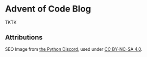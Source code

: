 # Advent of Code Blog

TKTK

## Attributions

SEO Image from [the Python Discord](https://github.com/python-discord/branding/blob/cd0eedc98ffdaa1d0d8689e6e1205fe2969b3c5f/events/christmas/banners/banner.png), used under [CC BY-NC-SA 4.0](https://creativecommons.org/licenses/by-nc-sa/4.0/).
